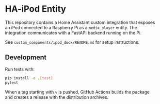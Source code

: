 # HA-iPod Entity

This repository contains a Home Assistant custom integration that exposes an iPod connected to a Raspberry Pi as a `media_player` entity. The integration communicates with a FastAPI backend running on the Pi.

See `custom_components/ipod_dock/README.md` for setup instructions.

## Development

Run tests with:

```bash
pip install -e .[test]
pytest
```

When a tag starting with `v` is pushed, GitHub Actions builds the package and creates a release with the distribution archives.
